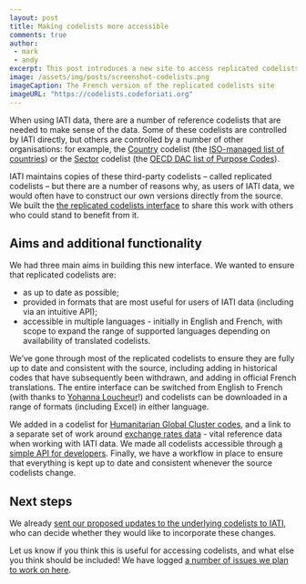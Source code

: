 ```yaml
---
layout: post
title: Making codelists more accessible
comments: true
author:
 - mark
 - andy
excerpt: This post introduces a new site to access replicated codelists, which may be useful for those using IATI data.
image: /assets/img/posts/screenshot-codelists.png
imageCaption: The French version of the replicated codelists site
imageURL: "https://codelists.codeforiati.org"
---
```


When using IATI data, there are a number of reference codelists that are needed to make sense of the data. Some of these codelists are controlled by IATI directly, but others are controlled by a number of other organisations: for example, the [Country](https://reference.iatistandard.org/codelists/Country) codelist (the [ISO-managed list of countries](https://www.iso.org/obp/ui#iso:pub:PUB500001:en)) or the [Sector](https://reference.iatistandard.org/codelists/Sector) codelist (the [OECD DAC list of Purpose Codes](https://www.oecd.org/development/financing-sustainable-development/development-finance-standards/dacandcrscodelists.htm)).

IATI maintains copies of these third-party codelists – called replicated codelists – but there are a number of reasons why, as users of IATI data, we would often have to construct our own versions directly from the source. We built the [the replicated codelists interface](https://codelists.codeforiati.org) to share this work with others who could stand to benefit from it.

## Aims and additional functionality

We had three main aims in building this new interface. We wanted to ensure that replicated codelists are:

 * as up to date as possible;
 * provided in formats that are most useful for users of IATI data (including via an intuitive API);
 * accessible in multiple languages - initially in English and French, with scope to expand the range of supported languages depending on availability of translated codelists.

We’ve gone through most of the replicated codelists to ensure they are fully up to date and consistent with the source, including adding in historical codes that have subsequently been withdrawn, and adding in official French translations. The entire interface can be switched from English to French (with thanks to [Yohanna Loucheur](https://twitter.com/YohannaLoucheur)!) and codelists can be downloaded in a range of formats (including Excel) in either language.

We added in a codelist for [Humanitarian Global Cluster codes](https://codelists.codeforiati.org/HumanitarianGlobalClusters/), and a link to a separate set of work around [exchange rates data](https://codelists.codeforiati.org/ExchangeRates/) - vital reference data when working with IATI data. We made all codelists accessible through [a simple API for developers](https://codelists.codeforiati.org/api/). Finally, we have a workflow in place to ensure that everything is kept up to date and consistent whenever the source codelists change.

## Next steps

We already [sent our proposed updates to the underlying codelists to IATI](https://github.com/IATI/IATI-Codelists-NonEmbedded/pulls), who can decide whether they would like to incorporate these changes.

Let us know if you think this is useful for accessing codelists, and what else you think should be included! We have logged [a number of issues we plan to work on here](https://github.com/codeforIATI/codelists/issues).
